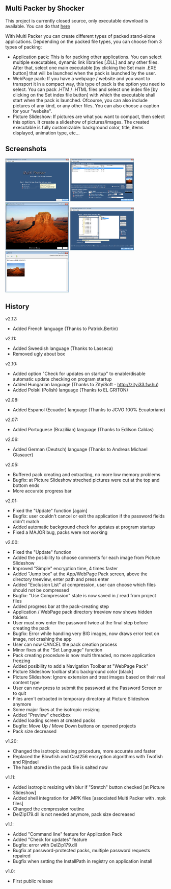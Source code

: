 ## Multi Packer by Shocker  
This project is currently closed source, only executable download is available. You can do that [here](https://github.com/Shocker/soft_multipacker_/releases)

With Multi Packer you can create different types of packed stand-alone applications. Depdending on the packed file types, you can choose from 3 types of packing:
- Application pack: This is for packing other applications. You can select multiple executables, dynamic link libraries [.DLL] and any other files. After that, select one main executable [by clicking the Set main .EXE button] that will be launched when the pack is launched by the user.
- WebPage pack: If you have a webpage / website and you want to transport it in a compact way, this type of pack is the option you need to select. You can pack .HTM / .HTML files and select one index file [by clicking on the Set index file button] with which the executable shall start when the pack is launched. Ofcourse, you can also include pictures of any kind, or any other files. You can also choose a caption for your "website".
- Picture Slideshow: If pictures are what you want to compact, then select this option. It create a slideshow of pictures/images. The created executable is fully customizable: background color, title, items displayed, animation type, etc...

## Screenshots
<img src="https://raw.githubusercontent.com/Shocker/soft_multipacker_/master/screenshots/main.png" width="200" />
<img src="https://raw.githubusercontent.com/Shocker/soft_multipacker_/master/screenshots/pictures.png" width="200" />
<img src="https://raw.githubusercontent.com/Shocker/soft_multipacker_/master/screenshots/picture_result.png" width="200" />  
<img src="https://raw.githubusercontent.com/Shocker/soft_multipacker_/master/screenshots/application.png" width="200" />
<img src="https://raw.githubusercontent.com/Shocker/soft_multipacker_/master/screenshots/webpage.png" width="200" />


## History

v2.12:
 - Added French language (Thanks to Patrick.Bertin)

v2.11:
 - Added Sweedish language (Thanks to Lasseca)
 - Removed ugly about box

v2.10:
 - Added option "Check for updates on startup" to enable/disable automatic update checking on program startup
 - Added Hungarian language (Thanks to ZityiSoft - http://zityi33.fw.hu)
 - Added Polski (Polish) language (Thanks to EL GRITON)

v2.08:
 - Added Espanol (Ecuador) language (Thanks to JCVO 100% Ecuatoriano)

v2.07:
 - Added Portuguese (Braziliian) language (Thanks to Edilson Caldas)

v2.06:
 - Added German (Deutsch) language (Thanks to Andreas Michael Glasauer)

v2.05:
 - Buffered pack creating and extracting, no more low memory problems
 - Bugfix: at Picture Slideshow streched pictures were cut at the top and bottom ends
 - More accurate progress bar

v2.01:
 - Fixed the "Update" function [again]
 - Bugfix: user couldn't cancel or exit the application if the password fields didn't match
 - Added automatic background check for updates at program startup
 - Fixed a MAJOR bug, packs were not working

v2.00:
 - Fixed the "Update" function
 - Added the posibility to choose comments for each image from Picture Slideshow
 - Improved "Simple" encryption time, 4 times faster
 - Added "Jump box" at the App/WebPage Pack screen, above the directory treeview, enter path and press enter
 - Added "Exclusion List" at compression, user can choose which files should not be compressed
 - Bugfix: "Use Compression" state is now saved in / read from project files
 - Added progress bar at the pack-creating step
 - Application / WebPage pack directory treeview now shows hidden folders
 - User must now enter the password twice at the final step before creating the pack
 - Bugfix: Error while handling very BIG images, now draws error text on image, not crashing the app
 - User can now CANCEL the pack creation process
 - Minor fixes at the "Set Language" function
 - Pack creating procedure is now multi threaded, no more application freezing
 - Added posibility to add a Navigation Toolbar at "WebPage Pack"
 - Picture Slideshow toolbar static background color [black]
 - Picture Slideshow: Ignore extension and treat images based on their real content type
 - User can now press <Enter> to submit the password at the Password Screen or <ESC> to quit
 - Files aren't extracted in temporary directory at Picture Slideshow anymore
 - Some major fixes at the isotropic resizing
 - Added "Preview" checkbox
 - Added loading screen at created packs
 - Bugfix: Move Up / Move Down buttons on opened projects
 - Pack size decreased

v1.20:
 - Changed the isotropic resizing procedure, more accurate and faster
 - Replaced the Blowfish and Cast256 encryption algorithms with Twofish and Rijndael
 - The hash stored in the pack file is salted now

v1.11:
 - Added isotropic resizing with blur if "Stretch" button checked [at Picture Slideshow]
 - Added shell integration for .MPK files [associated Multi Packer with .mpk files]
 - Changed the compression routine
 - DelZip179.dll is not needed anymore, pack size decreased

v1.1:
 - Added "Command line" feature for Application Pack
 - Added "Check for updates" feature
 - Bugfix: error with DelZip179.dll
 - Bugfix at password-protected packs, multiple password requests repaired
 - Bugfix when setting the InstallPath in registry on application install

v1.0:
 - First public release
